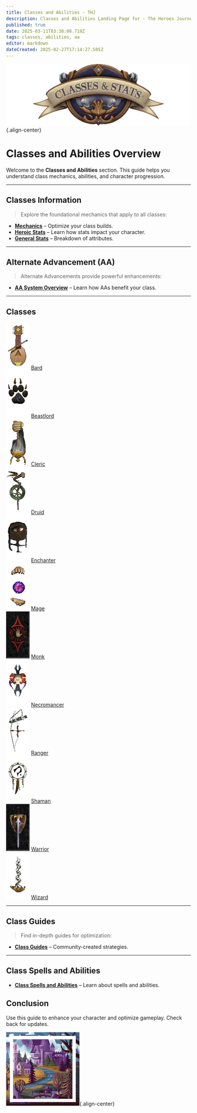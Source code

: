 ```yaml
---
title: Classes and Abilities - THJ
description: Classes and Abilities Landing Page for - The Heroes Journey Emu
published: true
date: 2025-03-11T03:38:08.718Z
tags: classes, abilities, aa
editor: markdown
dateCreated: 2025-02-27T17:14:27.505Z
---
```


![statsandclasses.webp](/classes-and-abilities/statsandclasses.webp){.align-center}

# Classes and Abilities Overview

Welcome to the **Classes and Abilities** section. This guide helps you understand class mechanics, abilities, and character progression.

---

## Classes Information

> Explore the foundational mechanics that apply to all classes:

-   [**Mechanics**](/getting-started/game-mechanics) – Optimize your class builds.
-   [**Heroic Stats**](/classes-and-abilities/heroic-stats) – Learn how stats impact your character.
-   [**General Stats**](/classes-and-abilities/stats) – Breakdown of attributes.

---

## Alternate Advancement (AA)

> Alternate Advancements provide powerful enhancements:

-   [**AA System Overview**](/classes-and-abilities/aa/) – Learn how AAs benefit your class.

---

## Classes

<div class="class-grid">
  <div class="class-card">
    <img src="/bard.gif" alt="Bard">
    <a href="/classes-and-abilities/bard" class="class-button">Bard</a>
  </div>
  <div class="class-card">
    <img src="/beastlord.gif" alt="Beastlord">
    <a href="/classes-and-abilities/beastlord" class="class-button">Beastlord</a>
  </div>
  <div class="class-card">
    <img src="/cleric.gif" alt="Cleric">
    <a href="/classes-and-abilities/cleric" class="class-button">Cleric</a>
  </div>
  <div class="class-card">
    <img src="/druid.gif" alt="Druid">
    <a href="/classes-and-abilities/druid" class="class-button">Druid</a>
  </div>
  <div class="class-card">
    <img src="/enchanter.gif" alt="Enchanter">
    <a href="/classes-and-abilities/enchanter" class="class-button">Enchanter</a>
  </div>
  <div class="class-card">
    <img src="/magician.gif" alt="Mage">
    <a href="/classes-and-abilities/mage" class="class-button">Mage</a>
  </div>
  <div class="class-card">
    <img src="/monk.gif" alt="Monk">
    <a href="/classes-and-abilities/monk" class="class-button">Monk</a>
  </div>
  <div class="class-card">
    <img src="/necromancer.gif" alt="Necromancer">
    <a href="/classes-and-abilities/necromancer" class="class-button">Necromancer</a>
  </div>
  <div class="class-card">
    <img src="/ranger.gif" alt="Ranger">
    <a href="/classes-and-abilities/ranger" class="class-button">Ranger</a>
  </div>
  <div class="class-card">
    <img src="/shaman.gif" alt="Shaman">
    <a href="/classes-and-abilities/shaman" class="class-button">Shaman</a>
  </div>
  <div class="class-card">
    <img src="/classes-and-abilities/warrior.gif" alt="Warrior">
    <a href="/classes-and-abilities/warrior" class="class-button">Warrior</a>
  </div>
  <div class="class-card">
    <img src="/wizard.gif" alt="Wizard">
    <a href="/classes-and-abilities/wizard" class="class-button">Wizard</a>
  </div>
</div>

---

## Class Guides

> Find in-depth guides for optimization:

-   [**Class Guides**](/classes-and-abilities/guides/) – Community-created strategies.

---

## Class Spells and Abilities

-   [**Class Spells and Abilities**](/classes-and-abilities/spells-and-abilities) – Learn about spells and abilities.

## Conclusion

Use this guide to enhance your character and optimize gameplay. Check back for updates.

![pagebreak4.webp](/pagebreak4.webp){.align-center}
